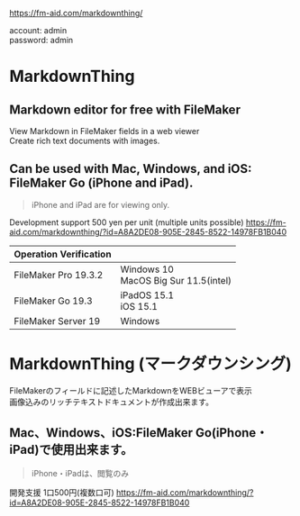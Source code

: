 https://fm-aid.com/markdownthing/

account: admin  
password: admin

# MarkdownThing

## Markdown editor for free with FileMaker

View Markdown in FileMaker fields in a web viewer  
Create rich text documents with images.

## Can be used with Mac, Windows, and iOS: FileMaker Go (iPhone and iPad).
>iPhone and iPad are for viewing only.

Development support 500 yen per unit (multiple units possible)
https://fm-aid.com/markdownthing/?id=A8A2DE08-905E-2845-8522-14978FB1B040

|Operation Verification||
|----|----|
|FileMaker Pro 19.3.2|Windows 10<br>MacOS Big Sur 11.5(intel)|
|FileMaker Go 19.3|iPadOS 15.1<br>iOS 15.1|
|FileMaker Server 19|Windows |


# MarkdownThing (マークダウンシング)
FileMakerのフィールドに記述したMarkdownをWEBビューアで表示  
画像込みのリッチテキストドキュメントが作成出来ます。

## Mac、Windows、iOS:FileMaker Go(iPhone・iPad)で使用出来ます。
>iPhone・iPadは、閲覧のみ

開発支援 1口500円(複数口可)
https://fm-aid.com/markdownthing/?id=A8A2DE08-905E-2845-8522-14978FB1B040
